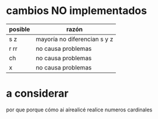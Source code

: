 # cambios NO implementados
|posible|razón|
|-|-|
|s z|mayoría no diferencian s y z|
|r rr|no causa problemas|
|ch|no causa problemas|
|x|no causa problemas|

# a considerar
por que porque
cómo
ai aírealicé realice
numeros cardinales
